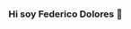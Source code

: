 ### Hi soy Federico Dolores 👋

<!--
**fededolores89/fededolores89** is a ✨ _special_ ✨ repository because its `README.md` (this file) appears on your GitHub profile.

Here are some ideas to get you started:

- 🔭 I’m currently working on General Electric .
- 🌱 I’m currently learning full-stack web developer.
- 💬 Ask me about whatever you want...
- 📫 How to reach me: federico_dolores@hotmail.com
-->
